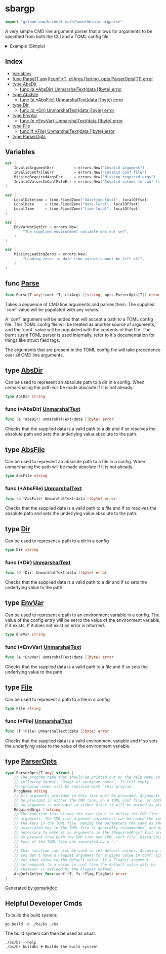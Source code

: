 <!-- gomarkdoc:embed:start -->

<!-- Code generated by gomarkdoc. DO NOT EDIT -->

# sbargp

```go
import "github.com/barbell-math/smoothbrain-argparse"
```

A very simple CMD line argument parser that allows for arguments to be specified from both the CLI and a TOML config file.

<details><summary>Example (Simple)</summary>
<p>



```go
package main

import (
	"flag"
	"fmt"
	"reflect"
)

type exampleConf struct {
	StoreName    string
	NumItems     int
	NumLocations int
	HasFreeFood  bool
	Department   struct {
		Name      string
		Specialty string
	}
	Vegies []string
	Fruits map[string]struct {
		Yummy bool
		Color string
	}
}

func main() {
	var c exampleConf
	err := Parse(
		&c,
		[]string{
			// Normally these would be os.Args[1:] but for the example we
			// provide a list of strings.
			"-StoreName", "kings",
			"-NumLocations", "3",
			"-conf", "./bs/example.toml",
		},
		ParserOpts[exampleConf]{
			ProgName:     "example",
			RequiredArgs: []string{"StoreName"},
			ArgDefsSetter: func(conf *exampleConf, fs *flag.FlagSet) error {
				// It is generally recommented (though not enforced) to name
				// CMD line arguments the same as the keys in the TOML file.
				fs.StringVar(&c.StoreName, "StoreName", "", "a string")
				fs.IntVar(&c.NumItems, "NumItems", 1, "a int")
				fs.IntVar(&c.NumItems, "NumLocations", 0, "a int")

				// Defaults for non-FlagSet arguments can be set here as well
				c.HasFreeFood = true // :)
				return nil
			},
		},
	)

	fmt.Println("Parsing error: ", err)

	fmt.Println("Parsed conf:")
	typ, val := reflect.TypeOf(c), reflect.ValueOf(c)
	for i := 0; i < typ.NumField(); i++ {
		fmt.Printf("  %-20s → %v\n", typ.Field(i).Name, val.Field(i).Interface())
	}

}
```

#### Output

```
Parsing error:  <nil>
Parsed conf:
  StoreName            → kings
  NumItems             → 3
  NumLocations         → 0
  HasFreeFood          → true
  Department           → {produce fruit and vegetables}
  Vegies               → [potato carrot chicken]
  Fruits               → map[apple:{true red} banana:{true yellow} orange:{true orange}]
```

</p>
</details>

## Index

- [Variables](<#variables>)
- [func Parse\[T any\]\(conf \*T, cliArgs \[\]string, opts ParserOpts\[T\]\) error](<#Parse>)
- [type AbsDir](<#AbsDir>)
  - [func \(a \*AbsDir\) UnmarshalText\(data \[\]byte\) error](<#AbsDir.UnmarshalText>)
- [type AbsFile](<#AbsFile>)
  - [func \(a \*AbsFile\) UnmarshalText\(data \[\]byte\) error](<#AbsFile.UnmarshalText>)
- [type Dir](<#Dir>)
  - [func \(d \*Dir\) UnmarshalText\(data \[\]byte\) error](<#Dir.UnmarshalText>)
- [type EnvVar](<#EnvVar>)
  - [func \(e \*EnvVar\) UnmarshalText\(data \[\]byte\) error](<#EnvVar.UnmarshalText>)
- [type File](<#File>)
  - [func \(f \*File\) UnmarshalText\(data \[\]byte\) error](<#File.UnmarshalText>)
- [type ParserOpts](<#ParserOpts>)


## Variables

<a name="InvalidArgumentErr"></a>

```go
var (
    InvalidArgumentErr         = errors.New("Invalid argument")
    InvalidConfFileErr         = errors.New("Invalid conf file")
    MissingRequiredArgsErr     = errors.New("Missing required args")
    InvalidValuesInConfFileErr = errors.New("Invalid values in conf file")
)
```

<a name="LocalDatetime"></a>

```go
var (
    LocalDatetime = time.FixedZone("datetime-local", localOffset)
    LocalDate     = time.FixedZone("date-local", localOffset)
    LocalTime     = time.FixedZone("time-local", localOffset)
)
```

<a name="EnvVarNotSetErr"></a>

```go
var (
    EnvVarNotSetErr = errors.New(
        "The supplied environment variable was not set",
    )
)
```

<a name="MissingLeadingZeros"></a>

```go
var (
    MissingLeadingZeros = errors.New(
        "Leading zeros in date-time values cannot be left off",
    )
)
```

<a name="Parse"></a>
## func [Parse](<https://github.com/barbell-math/smoothbrain-argparse/blob/main/argparse.go#L64-L68>)

```go
func Parse[T any](conf *T, cliArgs []string, opts ParserOpts[T]) error
```

Takes a sequence of CMD line arguments and parses them. The supplied \`conf\` value will be populated with any values.

A \`conf\` argument will be added that will accept a path to a TOML config file. This TOML config file will be treated as another source of arguments, and the \`conf\` value will be populated with the contents of that file. The [burnt sushi](<https://github.com/BurntSushi/toml>) TOML parser is used internally, refer to it's documentation for things like struct field tags.

The arguments that are present in the TOML config file will take precedence over all CMD line arguments.

<a name="AbsDir"></a>
## type [AbsDir](<https://github.com/barbell-math/smoothbrain-argparse/blob/main/unmarshalers.go#L21>)

Can be used to represent an absolute path to a dir in a config. When unmarshaling the path will be made absolute if it is not already.

```go
type AbsDir string
```

<a name="AbsDir.UnmarshalText"></a>
### func \(\*AbsDir\) [UnmarshalText](<https://github.com/barbell-math/smoothbrain-argparse/blob/main/unmarshalers.go#L65>)

```go
func (a *AbsDir) UnmarshalText(data []byte) error
```

Checks that the supplied data is a valid path to a dir and if so resolves the absolute path and sets the underlying value absolute to the path.

<a name="AbsFile"></a>
## type [AbsFile](<https://github.com/barbell-math/smoothbrain-argparse/blob/main/unmarshalers.go#L16>)

Can be used to represent an absolute path to a file in a config. When unmarshaling the path will be made absolute if it is not already.

```go
type AbsFile string
```

<a name="AbsFile.UnmarshalText"></a>
### func \(\*AbsFile\) [UnmarshalText](<https://github.com/barbell-math/smoothbrain-argparse/blob/main/unmarshalers.go#L97>)

```go
func (a *AbsFile) UnmarshalText(data []byte) error
```

Checks that the supplied data is a valid path to a file and if so resolves the absolute path and sets the underlying value absolute to the path.

<a name="Dir"></a>
## type [Dir](<https://github.com/barbell-math/smoothbrain-argparse/blob/main/unmarshalers.go#L18>)

Can be used to represent a path to a dir in a config

```go
type Dir string
```

<a name="Dir.UnmarshalText"></a>
### func \(\*Dir\) [UnmarshalText](<https://github.com/barbell-math/smoothbrain-argparse/blob/main/unmarshalers.go#L51>)

```go
func (d *Dir) UnmarshalText(data []byte) error
```

Checks that the supplied data is a valid path to a dir and if so sets the underlying value to the path.

<a name="EnvVar"></a>
## type [EnvVar](<https://github.com/barbell-math/smoothbrain-argparse/blob/main/unmarshalers.go#L25>)

Can be used to represent a path to an environment variable in a config. The value of the config entry will be set to the value of the environment variable, if it exists. If it does not exist an error is returned.

```go
type EnvVar string
```

<a name="EnvVar.UnmarshalText"></a>
### func \(\*EnvVar\) [UnmarshalText](<https://github.com/barbell-math/smoothbrain-argparse/blob/main/unmarshalers.go#L36>)

```go
func (e *EnvVar) UnmarshalText(data []byte) error
```

Checks that the supplied data is a valid path to a file and if so sets the underlying value to the path.

<a name="File"></a>
## type [File](<https://github.com/barbell-math/smoothbrain-argparse/blob/main/unmarshalers.go#L13>)

Can be used to represent a path to a file in a config

```go
type File string
```

<a name="File.UnmarshalText"></a>
### func \(\*File\) [UnmarshalText](<https://github.com/barbell-math/smoothbrain-argparse/blob/main/unmarshalers.go#L83>)

```go
func (f *File) UnmarshalText(data []byte) error
```

Checks that the supplied data is a valid environment variable and if so sets the underlying value to the value of the environment variable.

<a name="ParserOpts"></a>
## type [ParserOpts](<https://github.com/barbell-math/smoothbrain-argparse/blob/main/argparse.go#L18-L41>)



```go
type ParserOpts[T any] struct {
    // The program name that should be printed out on the help menu in the
    // following format: `Usage of <program name>`. If left empty
    // <program name> will be replaced with `this program`.
    ProgName string
    // All arguments provided in this list must be provided. Arguments can
    // be provided in either the CMD line, in a TOML conf file, or both. If
    // an argument is provided in either place it will be marked as present.
    RequiredArgs []string
    // The function that allows the user (you) to define the CMD line
    // arguments. The CMD line argument parameters can be named the same as
    // the keys in the TOML file. Naming the parameters the same as their
    // associated key in the TOML file is generally recommended, and may be
    // necessary to make it so arguments in the [RequiredArgs] list are seen
    // as present from both the CMD line and TOML conf file. Hierarchical
    // keys of the TOML file are separated by a '.'.
    //
    // This function can also be used to set default values. Assuming that
    // you don't have a FlagSet argument for a given value in conf, simply
    // set that value to the default value. If a FlagSet argument
    // corresponds to a value in conf then the default value will be
    // whatever is defined by the FlagSet method.
    ArgDefsSetter func(conf *T, fs *flag.FlagSet) error
}
```

Generated by [gomarkdoc](<https://github.com/princjef/gomarkdoc>)


<!-- gomarkdoc:embed:end -->

## Helpful Developer Cmds

To build the build system:

```
go build -o ./bs/bs ./bs
```

The build system can then be used as usual:

```
./bs/bs --help
./bs/bs buildbs # Builds the build system!
```
